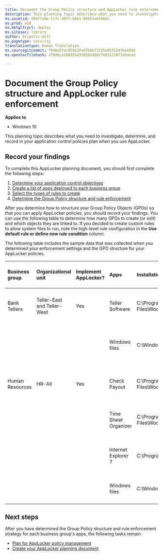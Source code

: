 ```yaml
---
title: Document the Group Policy structure and AppLocker rule enforcement (Windows 10)
description: This planning topic describes what you need to investigate, determine, and record in your application control policies plan when you use AppLocker.
ms.assetid: 389ffa8e-11fc-49ff-b0b1-89553e6fb6e5
ms.prod: w10
ms.mktglfcycl: deploy
ms.sitesec: library
author: brianlic-msft
ms.pagetype: security
translationtype: Human Translation
ms.sourcegitcommit: f046a5fec059b3fed76b6f3225a0535247bee884
ms.openlocfilehash: 2f0d6ce16895543395d2d8027e83121977ddabdd

---
```


# Document the Group Policy structure and AppLocker rule enforcement

**Applies to**
-   Windows 10

This planning topic describes what you need to investigate, determine, and record in your application control policies plan when you use AppLocker.

## Record your findings

To complete this AppLocker planning document, you should first complete the following steps:

1.  [Determine your application control objectives](determine-your-application-control-objectives.md)
2.  [Create a list of apps deployed to each business group](create-list-of-applications-deployed-to-each-business-group.md)
3.  [Select the types of rules to create](select-types-of-rules-to-create.md)
4.  [Determine the Group Policy structure and rule enforcement](determine-group-policy-structure-and-rule-enforcement.md)

After you determine how to structure your Group Policy Objects (GPOs) so that you can apply AppLocker policies, you should record your findings. You can use the following table to determine how many GPOs to create (or edit) and which objects they are linked to. If you decided to create custom rules to allow system files to run, note the high-level rule configuration in the **Use default rule or define new rule condition** column.

The following table includes the sample data that was collected when you determined your enforcement settings and the GPO structure for your AppLocker policies.
<table>
<colgroup>
<col width="12%" />
<col width="12%" />
<col width="12%" />
<col width="12%" />
<col width="12%" />
<col width="12%" />
<col width="12%" />
<col width="12%" />
</colgroup>
<thead>
<tr class="header">
<th align="left">Business group</th>
<th align="left">Organizational unit</th>
<th align="left">Implement AppLocker?</th>
<th align="left">Apps</th>
<th align="left">Installation path</th>
<th align="left">Use default rule or define new rule condition</th>
<th align="left">Allow or deny</th>
<th align="left">GPO name</th>
</tr>
</thead>
<tbody>
<tr class="odd">
<td align="left"><p>Bank Tellers</p></td>
<td align="left"><p>Teller-East and Teller-West</p></td>
<td align="left"><p>Yes</p></td>
<td align="left"><p>Teller Software</p></td>
<td align="left"><p>C:\Program Files\Woodgrove\Teller.exe</p></td>
<td align="left"><p>File is signed; create a publisher condition</p></td>
<td align="left"><p>Allow</p></td>
<td align="left"><p>Tellers-AppLockerTellerRules</p></td>
</tr>
<tr class="even">
<td align="left"><p></p></td>
<td align="left"><p></p></td>
<td align="left"><p></p></td>
<td align="left"><p>Windows files</p></td>
<td align="left"><p>C:\Windows</p></td>
<td align="left"><p>Create a path exception to the default rule to exclude \Windows\Temp</p></td>
<td align="left"><p>Allow</p></td>
<td align="left"><p></p></td>
</tr>
<tr class="odd">
<td align="left"><p>Human Resources</p></td>
<td align="left"><p>HR-All</p></td>
<td align="left"><p>Yes</p></td>
<td align="left"><p>Check Payout</p></td>
<td align="left"><p>C:\Program Files\Woodgrove\HR\Checkcut.exe</p></td>
<td align="left"><p>File is signed; create a publisher condition</p></td>
<td align="left"><p>Allow</p></td>
<td align="left"><p>HR-AppLockerHRRules</p></td>
</tr>
<tr class="even">
<td align="left"><p></p></td>
<td align="left"><p></p></td>
<td align="left"><p></p></td>
<td align="left"><p>Time Sheet Organizer</p>
<p></p></td>
<td align="left"><p>C:\Program Files\Woodgrove\HR\Timesheet.exe</p>
<p></p></td>
<td align="left"><p>File is not signed; create a file hash condition</p>
<p></p></td>
<td align="left"><p>Allow</p></td>
<td align="left"><p></p></td>
</tr>
<tr class="odd">
<td align="left"><p></p></td>
<td align="left"><p></p></td>
<td align="left"><p></p></td>
<td align="left"><p>Internet Explorer 7</p></td>
<td align="left"><p>C:\Program Files\Internet Explorer\</p></td>
<td align="left"><p>File is signed; create a publisher condition</p></td>
<td align="left"><p>Deny</p></td>
<td align="left"><p></p></td>
</tr>
<tr class="even">
<td align="left"><p></p></td>
<td align="left"><p></p></td>
<td align="left"><p></p></td>
<td align="left"><p>Windows files</p></td>
<td align="left"><p>C:\Windows</p></td>
<td align="left"><p>Use a default rule for the Windows path</p></td>
<td align="left"><p>Allow</p></td>
<td align="left"><p></p></td>
</tr>
</tbody>
</table>
 
## Next steps

After you have determined the Group Policy structure and rule enforcement strategy for each business group's apps, the following tasks remain:
-   [Plan for AppLocker policy management](plan-for-applocker-policy-management.md)
-   [Create your AppLocker planning document](create-your-applocker-planning-document.md)
 
 



<!--HONumber=Jun16_HO4-->


